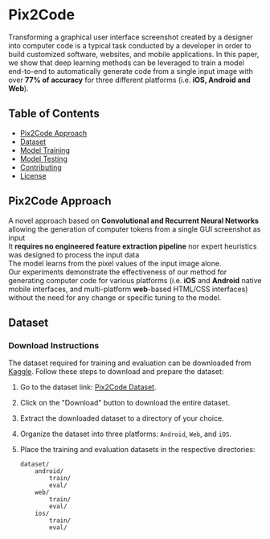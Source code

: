 # Pix2Code

Transforming a graphical user interface screenshot created by a designer into computer code is a typical task conducted by a developer in order to build customized software, websites, and mobile applications.
In this paper, we show that deep learning methods can be leveraged to train a model end-to-end to automatically generate code from a single input image with over **77% of accuracy** for three different platforms (i.e. **iOS, Android and Web**).


## Table of Contents
- [Pix2Code Approach](#pix2code-approach)
- [Dataset](#dataset)
- [Model Training](#usage)
- [Model Testing](#models-and-training)
- [Contributing](#contributing)
- [License](#license)



## Pix2Code Approach

A novel approach based on **Convolutional and Recurrent Neural Networks** allowing the generation of computer tokens from a single GUI screenshot as input   
It **requires no engineered feature extraction pipeline** nor expert heuristics was designed to process the input data   
The model learns from the pixel values of the input image alone.   
Our experiments demonstrate the effectiveness of our method for generating computer code for various platforms (i.e. **iOS** and **Android** native mobile interfaces, and multi-platform **web**-based HTML/CSS interfaces) without the need for any change or specific tuning to the model.


## Dataset

### Download Instructions

The dataset required for training and evaluation can be downloaded from [Kaggle](https://www.kaggle.com/datasets/vikramtiwari/pix2code). Follow these steps to download and prepare the dataset:

1. Go to the dataset link: [Pix2Code Dataset](https://www.kaggle.com/datasets/vikramtiwari/pix2code).

2. Click on the "Download" button to download the entire dataset.

3. Extract the downloaded dataset to a directory of your choice.

4. Organize the dataset into three platforms: `Android`, `Web`, and `iOS`.

5. Place the training and evaluation datasets in the respective directories:
    ```
    dataset/
        android/
            train/
            eval/
        web/
            train/
            eval/
        ios/
            train/
            eval/
    ```
